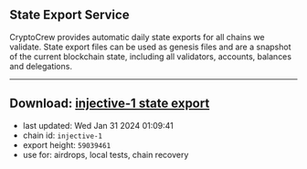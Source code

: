 ## State Export Service
CryptoCrew provides automatic daily state exports for all chains we validate. State export files can be used as genesis files and are a snapshot of the current blockchain state, including all validators, accounts, balances and delegations.

---
**Download: [injective-1 state export](https://dl.ccvalidators.com/SERVICE/injective/injective-1_export_59039461.json)**
---

- last updated: Wed Jan 31 2024 01:09:41
- chain id: `injective-1`
- export height: `59039461`
- use for: airdrops, local tests, chain recovery
